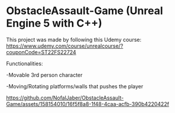 # ObstacleAssault-Game (Unreal Engine 5 with C++)

This project was made by following this Udemy course: https://www.udemy.com/course/unrealcourse/?couponCode=ST22FS22724

Functionalities:

-Movable 3rd person character

-Moving/Rotating platforms/walls that pushes the player



https://github.com/NofalJaber/ObstacleAssault-Game/assets/158154010/16f5f8a8-1f48-4caa-acfb-390b4220422f

